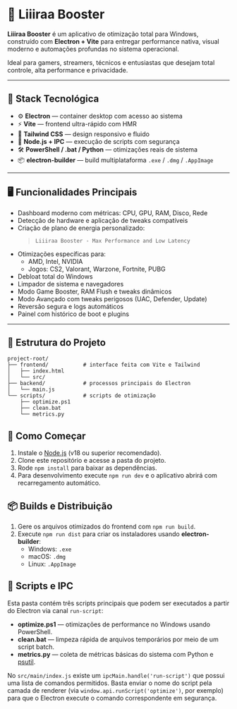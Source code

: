 # 🚀 Liiiraa Booster

**Liiiraa Booster** é um aplicativo de otimização total para Windows, construído com **Electron + Vite** para entregar performance nativa, visual moderno e automações profundas no sistema operacional.

Ideal para gamers, streamers, técnicos e entusiastas que desejam total controle, alta performance e privacidade.

---

## 🧰 Stack Tecnológica

- ⚙️ **Electron** — container desktop com acesso ao sistema
- ⚡ **Vite** — frontend ultra-rápido com HMR
- 🎨 **Tailwind CSS** — design responsivo e fluido
- 🔌 **Node.js + IPC** — execução de scripts com segurança
- 🛠️ **PowerShell / .bat / Python** — otimizações reais de sistema
- 📦 **electron-builder** — build multiplataforma `.exe` / `.dmg` / `.AppImage`

---

## 🖥️ Funcionalidades Principais

- Dashboard moderno com métricas: CPU, GPU, RAM, Disco, Rede
- Detecção de hardware e aplicação de tweaks compatíveis
- Criação de plano de energia personalizado:
  > `Liiiraa Booster - Max Performance and Low Latency`
- Otimizações específicas para:
  - AMD, Intel, NVIDIA
  - Jogos: CS2, Valorant, Warzone, Fortnite, PUBG
- Debloat total do Windows
- Limpador de sistema e navegadores
- Modo Game Booster, RAM Flush e tweaks dinâmicos
- Modo Avançado com tweaks perigosos (UAC, Defender, Update)
- Reversão segura e logs automáticos
- Painel com histórico de boot e plugins

---

## 📁 Estrutura do Projeto

```text
project-root/
├── frontend/           # interface feita com Vite e Tailwind
│   ├── index.html
│   └── src/
├── backend/            # processos principais do Electron
│   └── main.js
└── scripts/            # scripts de otimização
    ├── optimize.ps1
    ├── clean.bat
    └── metrics.py
```

## 🚀 Como Começar

1. Instale o [Node.js](https://nodejs.org/) (v18 ou superior recomendado).
2. Clone este repositório e acesse a pasta do projeto.
3. Rode `npm install` para baixar as dependências.
4. Para desenvolvimento execute `npm run dev` e o aplicativo abrirá com recarregamento automático.

## 📦 Builds e Distribuição

1. Gere os arquivos otimizados do frontend com `npm run build`.
2. Execute `npm run dist` para criar os instaladores usando **electron-builder**:
   - Windows: `.exe`
   - macOS: `.dmg`
   - Linux: `.AppImage`

## 📝 Scripts e IPC

Esta pasta contém três scripts principais que podem ser executados a partir do
Electron via canal `run-script`:

- **optimize.ps1** — otimizações de performance no Windows usando PowerShell.
- **clean.bat** — limpeza rápida de arquivos temporários por meio de um script
  batch.
- **metrics.py** — coleta de métricas básicas do sistema com Python e
  [psutil](https://pypi.org/project/psutil/).

No `src/main/index.js` existe um `ipcMain.handle('run-script')` que possui uma
lista de comandos permitidos. Basta enviar o nome do script pela camada de
renderer (via `window.api.runScript('optimize')`, por exemplo) para que o
Electron execute o comando correspondente em segurança.

